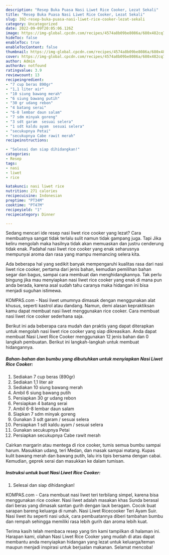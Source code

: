 ```yaml
---
description: "Resep Buka Puasa Nasi Liwet Rice Cooker, Lezat Sekali"
title: "Resep Buka Puasa Nasi Liwet Rice Cooker, Lezat Sekali"
slug: 392-resep-buka-puasa-nasi-liwet-rice-cooker-lezat-sekali
category: Uncategorized
date: 2022-09-09T20:05:06.126Z
image: https://img-global.cpcdn.com/recipes/4574a8b09be8086a/680x482cq70/nasi-liwet-rice-cooker-foto-resep-utama.jpg
hideToc: false
enableToc: true
enableTocContent: false
thumbnail: https://img-global.cpcdn.com/recipes/4574a8b09be8086a/680x482cq70/nasi-liwet-rice-cooker-foto-resep-utama.jpg
cover: https://img-global.cpcdn.com/recipes/4574a8b09be8086a/680x482cq70/nasi-liwet-rice-cooker-foto-resep-utama.jpg
author: Admin
authorAv: notfound
ratingvalue: 3.9
reviewcount: 13
recipeingredient:
- "7 cup beras 890gr"
- "1,1 liter air"
- "10 siung bawang merah"
- "6 siung bawang putih"
- "30 gr udang rebon"
- "4 batang serai"
- "6-8 lembar daun salam"
- "7 sdm minyak goreng"
- "3 sdt garam  sesuai selera"
- "1 sdt kaldu ayam  sesuai selera"
- "secukupnya Petai"
- "secukupnya Cabe rawit merah"
recipeinstructions:

- "Selesai dan siap dihidangkan!"
categories:
- Resep
tags:
- nasi
- liwet
- rice

katakunci: nasi liwet rice 
nutrition: 271 calories
recipecuisine: Indonesian
preptime: "PT34M"
cooktime: "PT47M"
recipeyield: "1"
recipecategory: Dinner

---
```



Sedang mencari ide resep nasi liwet rice cooker yang lezat? Cara membuatnya sangat tidak terlalu sulit namun tidak gampang juga. Tapi Jika keliru mengolah maka hasilnya tidak akan memuaskan dan justru cenderung tidak enak. Padahal nasi liwet rice cooker yang enak seharusnya mempunyai aroma dan rasa yang mampu memancing selera kita.


Ada beberapa hal yang sedikit banyak mempengaruhi kualitas rasa dari nasi liwet rice cooker, pertama dari jenis bahan, kemudian pemilihan bahan segar dan bagus, sampai cara membuat dan menghidangkannya. Tak perlu bingung jika mau menyiapkan nasi liwet rice cooker yang enak di mana pun anda berada, karena asal sudah tahu caranya maka hidangan ini bisa menjadi suguhan istimewa.

KOMPAS.com - Nasi liwet umumnya dimasak dengan menggunakan alat khusus, seperti kastrol atau dandang. Namun, demi alasan kepraktiksan kamu dapat membuat nasi liwet menggunakan rice cooker. Cara membuat nasi liwet rice cooker sederhana saja.


Berikut ini ada beberapa cara mudah dan praktis yang dapat diterapkan untuk mengolah nasi liwet rice cooker yang siap dikreasikan. Anda dapat membuat Nasi Liwet Rice Cooker menggunakan 12 jenis bahan dan 0 langkah pembuatan. Berikut ini langkah-langkah untuk membuat hidangannya.

<!--inarticleads1-->

##### Bahan-bahan dan bumbu yang dibutuhkan untuk menyiapkan Nasi Liwet Rice Cooker:

1. Sediakan 7 cup beras (890gr)
1. Sediakan 1,1 liter air
1. Sediakan 10 siung bawang merah
1. Ambil 6 siung bawang putih
1. Persiapkan 30 gr udang rebon
1. Persiapkan 4 batang serai
1. Ambil 6-8 lembar daun salam
1. Siapkan 7 sdm minyak goreng
1. Gunakan 3 sdt garam / sesuai selera
1. Persiapkan 1 sdt kaldu ayam / sesuai selera
1. Gunakan secukupnya Petai
1. Persiapkan secukupnya Cabe rawit merah


Cairkan margarin atau mentega di rice cooker, tumis semua bumbu sampai harum. Masukkan udang, teri Medan, dan masak sampai matang. Kupas kulit bawang merah dan bawang putih, lalu iris tipis bersama dengan cabai. Kemudian, geprek serai dan masukkan ke dalam tumisan. 

<!--inarticleads2-->

##### Instruksi untuk buat Nasi Liwet Rice Cooker:


1. Selesai dan siap dihidangkan!

KOMPAS.com - Cara membuat nasi liwet teri terbilang simpel, karena bisa menggunakan rice cooker. Nasi liwet adalah masakan khas Sunda berasal dari beras yang dimasak santan gurih dengan lauk beragam. Cocok buat sarapan bareng keluarga di rumah. Nasi Liwet Ricecooker Teri Ayam Suir. Nasi liwet itu seperti nasi uduk, cara pembuatannya diberi tambahan bumbu dan rempah sehingga memiliki rasa lebih gurih dan aroma lebih kuat. 

Terima kasih telah membaca resep yang tim kami tampilkan di halaman ini. Harapan kami, olahan Nasi Liwet Rice Cooker yang mudah di atas dapat membantu anda menyiapkan hidangan yang lezat untuk keluarga/teman maupun menjadi inspirasi untuk berjualan makanan. Selamat mencoba!
